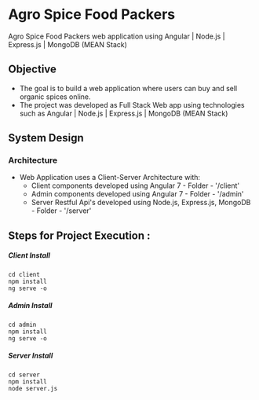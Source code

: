 # Agro Spice Food Packers

Agro Spice Food Packers web application using Angular | Node.js | Express.js | MongoDB (MEAN Stack)

## Objective

-   The goal is to build a web application where users can buy and sell organic spices online.
-   The project was developed as Full Stack Web app using technologies such as Angular | Node.js | Express.js | MongoDB (MEAN Stack)

## System Design

### Architecture

-   Web Application uses a Client-Server Architecture with:
    -   Client components developed using Angular 7 - Folder - '/client'
    -   Admin components developed using Angular 7 - Folder - '/admin'
    -   Server Restful Api's developed using Node.js, Express.js, MongoDB - Folder - '/server'
    
## Steps for Project Execution :

##### Client Install

```
cd client
npm install
ng serve -o
```

##### Admin Install

```
cd admin
npm install
ng serve -o
```

##### Server Install

```
cd server
npm install
node server.js
```
